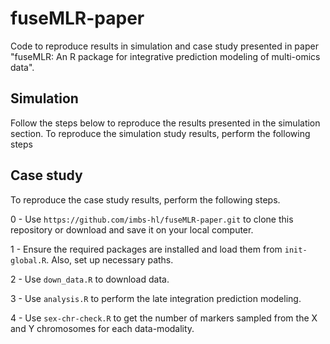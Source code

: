 # fuseMLR-paper

Code to reproduce results in simulation and case study presented in paper "fuseMLR: An R package for integrative prediction modeling of multi-omics data".

## Simulation
Follow the steps below to reproduce the results presented in the simulation section.
To reproduce the simulation study results, perform the following steps

## Case study
To reproduce the case study results, perform the following steps.

0 - Use `https://github.com/imbs-hl/fuseMLR-paper.git` to clone this repository or download and save it on your local computer.

1 - Ensure the required packages are installed and load them from `init-global.R`. Also, set up necessary paths.

2 - Use `down_data.R` to download data.

3 - Use `analysis.R` to perform the late integration prediction modeling.

4 - Use `sex-chr-check.R` to get the number of markers sampled from the X and Y chromosomes for each data-modality.
